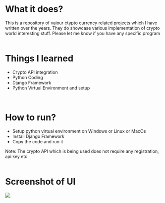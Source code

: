 <h1>What it does?</h1>
<div>This is a repository of vaiour ctypto currency related projects which I have written over the years.  They do showcase various implementation of crypto world interesting stuff.  Please let me know if you have any specific program</div>
<br/>
<h1>Things I learned</h1>
<ul>
  <li>Crypto API integration</li>
  <li>Python Coding</li>
  <li>Django Framework</li>
  <li>Python Virtual Environment and setup</li>
</ul>
<br/>
<h1>How to run?</h1>
<ul>
  <li>Setup python virtual environment on Windows or Linux or MacOs</li>
  <li>Install Django Framework</li>
  <li>Copy the code and run it</li>
</ul>
<div>Note:  The crypto API which is being used does not require any registration, api key etc</div> 
<br/>
<h1>Screenshot of UI</h1>
<p><img src="https://github.com/SundarNalli/CryptoLab/blob/main/CryptoCoinScreen.jpg"/>

